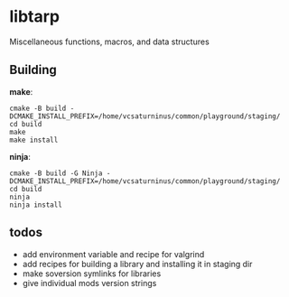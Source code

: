 # libtarp
Miscellaneous functions, macros, and data structures

## Building

**make**:
```
cmake -B build -DCMAKE_INSTALL_PREFIX=/home/vcsaturninus/common/playground/staging/
cd build
make
make install
```

**ninja**:
```
cmake -B build -G Ninja -DCMAKE_INSTALL_PREFIX=/home/vcsaturninus/common/playground/staging/
cd build
ninja
ninja install
```

## todos

 * add environment variable and recipe for valgrind
 * add recipes for building a library and installing it in staging dir
 * make soversion symlinks for libraries
 * give individual mods version strings
